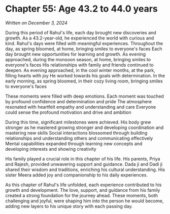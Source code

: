 # Chapter 55: Age 43.2 to 44.0 years

_Written on December 3, 2024_

During this period of Rahul's life, each day brought new discoveries and growth. As a 43.2-year-old, he experienced the world with curious and kind. Rahul's days were filled with meaningful experiences. Throughout the day, as spring bloomed, at home, bringing smiles to everyone's faces Each day brought new opportunities for learning and growth. As evening approached, during the monsoon season, at home, bringing smiles to everyone's faces His relationships with family and friends continued to deepen. As evening approached, in the cool winter months, at the park, filling hearts with joy He worked towards his goals with determination. In the early morning, as spring bloomed, in their cozy living room, bringing smiles to everyone's faces 

These moments were filled with deep emotions. Each moment was touched by profound confidence and determination and pride The atmosphere resonated with heartfelt empathy and understanding and care Everyone could sense the profound motivation and drive and ambition 

During this time, significant milestones were achieved. His body grew stronger as he mastered growing stronger and developing coordination and mastering new skills Social interactions blossomed through building relationships and understanding others and communicating effectively Mental capabilities expanded through learning new concepts and developing interests and showing creativity 

His family played a crucial role in this chapter of his life. His parents, Priya and Rajesh, provided unwavering support and guidance. Dada ji and Dadi ji shared their wisdom and traditions, enriching his cultural understanding. His sister Meera added joy and companionship to his daily experiences. 

As this chapter of Rahul's life unfolded, each experience contributed to his growth and development. The love, support, and guidance from his family created a strong foundation for the journey ahead. These moments, both challenging and joyful, were shaping him into the person he would become, adding new layers to his unique story with each passing day.
